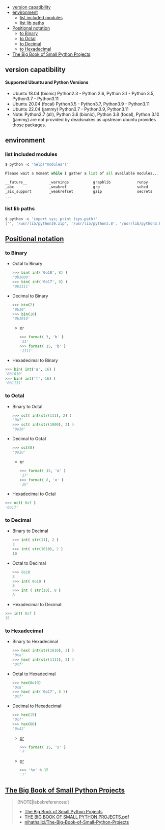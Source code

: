 <!-- START doctoc generated TOC please keep comment here to allow auto update -->
<!-- DON'T EDIT THIS SECTION, INSTEAD RE-RUN doctoc TO UPDATE -->

- [version capatibility](#version-capatibility)
- [environment](#environment)
  - [list included modules](#list-included-modules)
  - [list lib paths](#list-lib-paths)
- [Positional notation](#positional-notation)
  - [to Binary](#to-binary)
  - [to Octal](#to-octal)
  - [to Decimal](#to-decimal)
  - [to Hexadecimal](#to-hexadecimal)
- [The Big Book of Small Python Projects](#the-big-book-of-small-python-projects)

<!-- END doctoc generated TOC please keep comment here to allow auto update -->


## version capatibility

#### Supported Ubuntu and Python Versions
- Ubuntu 18.04 (bionic) Python2.3 - Python 2.6, Python 3.1 - Python 3.5, Python3.7 - Python3.11
- Ubuntu 20.04 (focal) Python3.5 - Python3.7, Python3.9 - Python3.11
- Ubuntu 22.04 (jammy) Python3.7 - Python3.9, Python3.11
- Note: Python2.7 (all), Python 3.6 (bionic), Python 3.8 (focal), Python 3.10 (jammy) are not provided by deadsnakes as upstream ubuntu provides those packages.


## environment
### list included modules
```python
$ python -c 'help("modules")'

Please wait a moment while I gather a list of all available modules...

__future__          _warnings           graphlib            runpy
_abc                _weakref            grp                 sched
_aix_support        _weakrefset         gzip                secrets
...
```

### list lib paths
```python
$ python -c 'import sys; print (sys.path)'
['', '/usr/lib/python39.zip', '/usr/lib/python3.8', '/usr/lib/python3.8/lib-dynload', '/usr/local/lib/python3.8/dist-packages', '/usr/lib/python3/dist-packages']
```

## [Positional notation](https://en.wikipedia.org/wiki/Positional_notation)
### to Binary
- Octal to Binary
  ```python
  >>> bin( int('0o10', 8) )
  '0b1000'
  >>> bin( int('0o17', 8) )
  '0b1111'
  ```
- Decimal to Binary
  ```python
  >>> bin(2)
  '0b10'
  >>> bin(10)
  '0b1010'
  ```
  - or
    ```python
    >>> format( 3, 'b' )
    '11'
    >>> format( 15, 'b' )
    '1111'
    ```
-  Hexadecimal to Binary
  ```python
  >>> bin( int('a', 16) )
  '0b1010'
  >>> bin( int('f', 16) )
  '0b1111'
  ```

### to Octal
- Binary to Octal
  ```python
  >>> oct( int(str(111), 2) )
  '0o7'
  >>> oct( int(str(1000), 2) )
  '0o10'
  ```
- Decimal to Octal
  ```python
  >>> oct(8)
  '0o10'
  ```
  - or
    ```python
    >>> format( 15, 'o' )
    '17'
    >>> format( 8, 'o' )
    '10'
    ```
-  Hexadecimal to Octal
  ```python
  >>> oct( 0xf )
  '0o17'
  ```

### to Decimal
- Binary to Decimal
  ```python
  >>> int( str(11), 2 )
  3
  >>> int( str(1010), 2 )
  10
  ```
- Octal to Decimal
  ```python
  >>> 0o10
  8
  >>> int( 0o10 )
  8
  >>> int ( str(10), 8 )
  8
  ```
-  Hexadecimal to Decimal
  ```python
  >>> int( 0xf )
  15
  ```

### to Hexadecimal
- Binary to Hexadecimal
  ```python
  >>> hex( int(str(1010), 2) )
  '0xa'
  >>> hex( int(str(1111), 2) )
  '0xf'
  ```
- Octal to Hexadecimal
  ```python
  >>> hex(0o10)
  '0x8'
  >>> hex( int('0o17', 8 ))
  '0xf'
  ```
- Decimal to Hexadecimal
  ```python
  >>> hex(15)
  '0xf'
  >>> hex(66)
  '0x42'
  ```
  - [or](https://stackoverflow.com/a/16414603/2940319)
    ```python
    >>> format( 15, 'x' )
    'f'
    ```
  - [or](https://stackoverflow.com/a/10218221/2940319)
    ```python
    >>> '%x' % 15
    'f'
    ```

## [The Big Book of Small Python Projects](https://inventwithpython.com/bigbookpython/)

> [!NOTE|label:references:]
> - [The Big Book of Small Python Projects](https://inventwithpython.com/bigbookpython/)
> - [THE BIG BOOK OF SMALL PYTHON PROJECTS.pdf](https://edu.anarcho-copy.org/Programming%20Languages/Python/BigBookSmallPythonProjects.pdf)
> - [nihathalici/The-Big-Book-of-Small-Python-Projects](https://github.com/nihathalici/The-Big-Book-of-Small-Python-Projects/tree/main)
